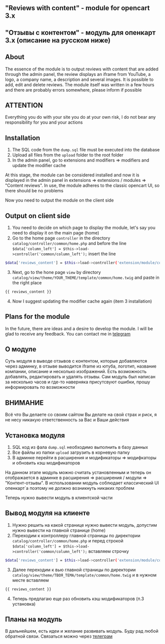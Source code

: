 ## "Reviews with content" - module for opencart 3.х

## "Отзывы с контентом" - модуль для опенкарт 3.х (описание на русском ниже)




## About
The essence of the module is to output reviews with content that are added through the admin panel, the review displays an iframe from YouTube, a logo, a company name, a description and several images. It is possible to add, edit and delete reviews.
The module itself was written in a few hours and there are probably errors somewhere, please inform if possible

## ATTENTION
Everything you do with your site you do at your own risk, I do not bear any responsibility for you and your actions

## Installation
1. The SQL code from the `dump.sql` file must be executed into the database
2. Upload all files from the `upload` folder to the root folder 
3. In the admin panel, go to extensions and modifiers => modifiers and update the modifier cache

At this stage, the module can be considered installed and now it is displayed in the admin panel in extensions => extensions / modules => "Content reviews".
In use, the module adheres to the classic opencart UI, so there should be no problems

Now you need to output the module on the client side

## Output on client side
1. You need to decide on which page to display the module, let's say you need to display it on the main page (home)
2. Go to the home page `controller` in the directory `catalog/controller/common/home.php` and before the line `$data['column_left'] = $this->load->controller('common/column_left');` insert the line

```sh
$data['reviews_content'] = $this->load->controller('extension/module/content');
```

3. Next, go to the hone page `view` by directory `catalog/view/theme/YOUR_THEME/template/common/home.twig` and paste in the right place

```sh
{{ reviews_content }}
```

4. Now I suggest updating the modifier cache again (item 3 installation)


## Plans for the module
In the future, there are ideas and a desire to develop the module. I will be glad to receive any feedback. You can contact me in [telegram](https://t.me/leptyagin)





## О модуле
Суть модуля в выводе отзывов с контентом, которые добавляются через админку, в отзыве выводится iframe из ютуба, логотип, название компании, описание и несколько изображений. Есть возможность добавлять, редактировать и удалять отзывы.
Сам модуль был написан за несколько часов и где-то наверняка присутсвуют ошибки, прошу информировать по возможности

## ВНИМАНИЕ
Всё что Вы делаете со своим сайтом Вы делате на свой страх и риск, я не несу никакую ответственность за Вас и Ваши действия

## Установка модуля
1. SQL код из фала `dump.sql` необходимо выполнить в базу данных
2. Все файлы из папки `upload` загрузить в корневую папку 
3. В админке перейти в расширения и модификаторы => модифкаторы и обновить кэш модификаторов

На данном этапе модуль можно считать установленным и теперь он отображается в админке в расширения => расширения / модули => "Контент-отзывы".
В использовании модуль соблюдает классический UI опенкарт`а поэтому не должно возникнуть никаких проблем

Теперь нужно вывести модуль в клиентской части

## Вывод модуля на клиенте
1. Нужно решить на какой странице нужно вывести модуль, допустим нужно вывести на главной странице (home)
2. Переходим к контроллеру главной страницы по директории `catalog/controller/common/home.php` и перед строкой `$data['column_left'] = $this->load->controller('common/column_left');` вставляем строчку

```sh
$data['reviews_content'] = $this->load->controller('extension/module/content');
```

3. Далее переходим к вью главной страницы по директории `catalog/view/theme/ТВОЯ_ТЕМА/template/common/home.twig` и в нужном месте вставляем

```sh
{{ reviews_content }}
```

4. Теперь предлагаю еще раз обновить кэш модификаторов (п.3 установка)


## Планы на модуль
В дальнейшем, есть идеи и желание развивать модуль. Буду рад любой обратной связи. Связаться можно через [телеграм](https://t.me/leptyagin)